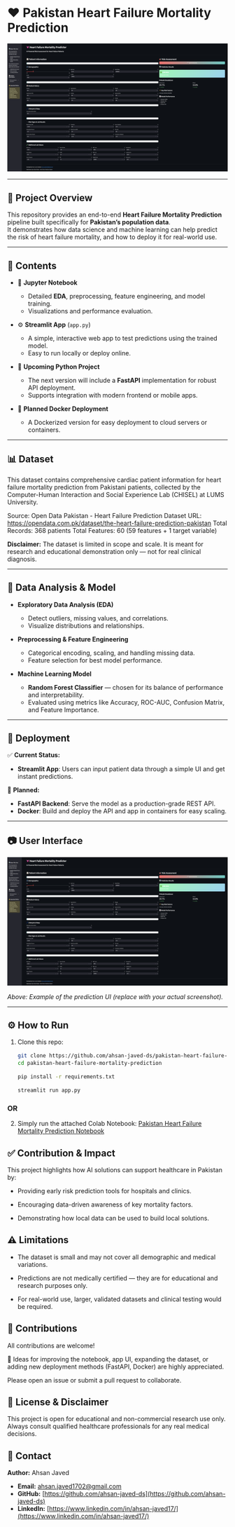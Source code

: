 # ❤️ Pakistan Heart Failure Mortality Prediction

![UI Screenshot](pakistan_heart_failure_predictor_streamlit_app_UI.png)

---

## 📑 Project Overview

This repository provides an end-to-end **Heart Failure Mortality Prediction** pipeline built specifically for **Pakistan’s population data**.  
It demonstrates how data science and machine learning can help predict the risk of heart failure mortality, and how to deploy it for real-world use.

---

## 📂 Contents

- 📒 **Jupyter Notebook**  
  - Detailed **EDA**, preprocessing, feature engineering, and model training.
  - Visualizations and performance evaluation.

- ⚙️ **Streamlit App** (`app.py`)  
  - A simple, interactive web app to test predictions using the trained model.
  - Easy to run locally or deploy online.

- 🐍 **Upcoming Python Project**  
  - The next version will include a **FastAPI** implementation for robust API deployment.
  - Supports integration with modern frontend or mobile apps.

- 🐳 **Planned Docker Deployment**  
  - A Dockerized version for easy deployment to cloud servers or containers.

---

## 📊 Dataset

This dataset contains comprehensive cardiac patient information for heart failure mortality prediction from Pakistani patients, collected by the Computer-Human Interaction and Social Experience Lab (CHISEL) at LUMS University.

Source: Open Data Pakistan - Heart Failure Prediction Dataset
URL: https://opendata.com.pk/dataset/the-heart-failure-prediction-pakistan
Total Records: 368 patients
Total Features: 60 (59 features + 1 target variable)

**Disclaimer:** The dataset is limited in scope and scale. It is meant for research and educational demonstration only — not for real clinical diagnosis.

---

## 🧮 Data Analysis & Model

- **Exploratory Data Analysis (EDA)**  
  - Detect outliers, missing values, and correlations.
  - Visualize distributions and relationships.

- **Preprocessing & Feature Engineering**  
  - Categorical encoding, scaling, and handling missing data.
  - Feature selection for best model performance.

- **Machine Learning Model**  
  - **Random Forest Classifier** — chosen for its balance of performance and interpretability.
  - Evaluated using metrics like Accuracy, ROC-AUC, Confusion Matrix, and Feature Importance.

---

## 🚀 Deployment

✅ **Current Status:**  
- **Streamlit App**: Users can input patient data through a simple UI and get instant predictions.

📌 **Planned:**  
- **FastAPI Backend**: Serve the model as a production-grade REST API.
- **Docker**: Build and deploy the API and app in containers for easy scaling.

---

## 📷 User Interface

![UI Screenshot](pakistan_heart_failure_predictor_streamlit_app_UI.png)

*Above: Example of the prediction UI (replace with your actual screenshot).*

---

## ⚙️ How to Run

1. Clone this repo:
   ```bash
   git clone https://github.com/ahsan-javed-ds/pakistan-heart-failure-mortality-prediction.git
   cd pakistan-heart-failure-mortality-prediction
   ```
   ```bash
   pip install -r requirements.txt
   ```
   ```bash
   streamlit run app.py
   ```

### OR

2. Simply run the attached Colab Notebook: [Pakistan Heart Failure Mortality Prediction Notebook](./pakistan_heart_failure_mortality_prediction_ahsan_javed.ipynb)


## ✅ **Contribution & Impact**
This project highlights how AI solutions can support healthcare in Pakistan by:

- Providing early risk prediction tools for hospitals and clinics.

- Encouraging data-driven awareness of key mortality factors.

- Demonstrating how local data can be used to build local solutions.

## ⚠️ **Limitations**
- The dataset is small and may not cover all demographic and medical variations.

- Predictions are not medically certified — they are for educational and research purposes only.

- For real-world use, larger, validated datasets and clinical testing would be required.

## 🤝 **Contributions**
All contributions are welcome!

📌 Ideas for improving the notebook, app UI, expanding the dataset, or adding new deployment methods (FastAPI, Docker) are highly appreciated.

Please open an issue or submit a pull request to collaborate.

## 📜 **License & Disclaimer**
This project is open for educational and non-commercial research use only.
Always consult qualified healthcare professionals for any real medical decisions.

## 📧 Contact
**Author:** Ahsan Javed
* **Email:** ahsan.javed1702@gmail.com
* **GitHub:** [https://github.com/ahsan-javed-ds](https://github.com/ahsan-javed-ds)
* **LinkedIn:** [https://www.linkedin.com/in/ahsan-javed17/](https://www.linkedin.com/in/ahsan-javed17/)
